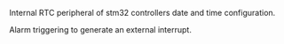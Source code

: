 Internal RTC peripheral of stm32 controllers date and time configuration.

Alarm triggering to generate an external interrupt.
